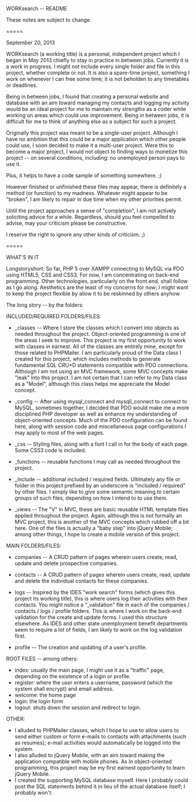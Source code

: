 WORKsearch -- README

These notes are subject to change.

=====

September 20, 2013

WORKsearch (a working title) is a personal, independent project which I began in
May 2013 chiefly to stay in practice in between jobs. Currently it is a work in
progress. I might not include every single folder and file in this project,
whether complete or not. It is also a spare-time project, something I work on
whenever I can free some time; it is not beholden to any timetables or
deadlines. 

Being in between jobs, I found that creating a personal website and database
with an aim toward managing my contacts and logging my activity would be an
ideal project for me to maintain my strengths as a coder while working on areas
which could use improvement. Being in between jobs, it is difficult for me to
think of anything else as a subject for such a project.

Originally this project was meant to be a single-user project. Although I have
no ambition that this could be a major application which other people could use,
I soon decided to make it a multi-user project. Were this to become a major
project, I would not object to finding ways to monetize this project -- on
several conditions, including: no unemployed person pays to use it.

Plus, it helps to have a code sample of something somewhere. ;)

However finished or unfinished these files may appear, there is definitely a
method (or function) to my madness. Whatever might appear to be "broken", I am
likely to repair in due time when my other priorities permit.

Until the project approaches a sense of "completion", I am not actively
soliciting advice for a while. Regardless, should you feel compelled to 
advise, may your criticism please be constructive.

I reserve the right to ignore any other kinds of criticism. ;)

=====

WHAT'S IN IT

Longstoryshort: So far, PHP 5 over XAMPP connecting to MySQL via PDO using
HTML5, CSS and CSS3. For now, I am concentrating on back-end programming. Other
technologies, particularly on the front end, shall follow as I go along.
Aesthetics are the least of my concerns for now; I might want to keep the
project flexible by allow it to be reskinned by others anyhow.

The long story -- by the folders:

INCLUDED/REQUIRED FOLDERS/FILES:

- _classes -- Where I store the classes which I convert into objects as needed
throughout the project. Object-oriented programming is one of the areas I seek
to improve. This project is my first opportunity to work with classes in
earnest. All of the classes are entirely mine, except for those related to
PHPMailer. I am particularly proud of the Data class I created for this project,
which includes methods to generate fundamental SQL C*R*U*D statements compatible
with PDO connections. Although I am not using an MVC framework, some MVC
concepts make "leak" into this project. I am not certain that I can refer to my
Data class as a "Model", although this class helps me appreciate the Model
concept.

- _config -- After using mysql_connect and mysqli_connect to connect to MySQL,
sometimes together, I decided that PDO would make me a more disciplined PHP
developer as well as enhance my understanding of object-oriented concepts. Much
of the PDO configuration can be found here, along with session code and
miscellaneous page configurations I may apply to most of the web pages.

- _css -- Styling files, along with a font I call in for the body of each page.
Some CSS3 code is included.

- _functions -- reusable functions I may call as needed throughout the project.

- _include -- additional included / required fields. Ultimately any file or
folder in this project prefixed by an underscore is "included / required" by
other files. I simply like to give some semantic meaning to certain groups of
such files, depending on how I intend to to use them.

- _views -- The "V" in MVC, these are basic reusable HTML template files applied
throughout the project. Again, although this is not formally an MVC project,
this is another of the MVC concepts which rubbed off a bit here. One of the
files is actually a "baby step" into jQuery Mobile; among other things, I hope
to create a mobile version of this project.

MAIN FOLDERS/FILES:

- companies -- A CRUD pattern of pages wherein users create, read, update and
delete prospective companies.

- contacts -- A CRUD pattern of pages wherein users create, read, update and
delete the individual contacts for these companies.

- logs -- Inspired by the IDES "work search" forms (which gives this project its
working title), this is where users log their activities with their contacts.
You might notice a "_validation" file in each of the companies / contacts / logs
/ profile folders. This is where I work on the back-end validation for the
create and update forms. I used this structure elsewhere. As IDES and other
state unemployment benefit departments seem to require a lot of fields, I am
likely to work on the log validation first.

- profile -- The creation and updating of a user's profile.

ROOT FILES -- among others:

- index: usually the main page, I might use it as a "traffic" page, depending on
the existence of a login or profile.
- register: where the user enters a username, password (which the system shall
encrypt) and email address.
- welcome: the home page
- login: the login form
- logout: shuts down the session and redirect to login.

OTHER:

- I alluded to PHPMailer classes, which I hope to use to allow users to send
either custom or form e-mails to contacts with attachments (such as resumes);
e-mail activities would automatically be logged into the system.
- I also alluded to jQuery Mobile, with an aim toward making the application
compatible with mobile phones. As in object-oriented programming, this project
may be my first earnest opportunity to learn jQuery Mobile.
- I created the supporting MySQL database myself. Here I probably could post the
SQL statements behind it in lieu of the actual database itself; I probably
won't.